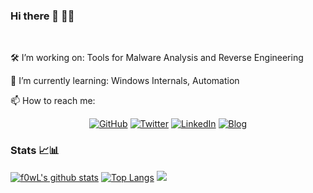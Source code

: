 ### Hi there 👋 👨‍💻 

<!--
**f0wl/f0wl** is a ✨ _special_ ✨ repository because its `README.md` (this file) appears on your GitHub profile.
-->

<br> 

🛠️ I’m working on: Tools for Malware Analysis and Reverse Engineering 

🧰 I’m currently learning:  Windows Internals, Automation

📫 How to reach me: <p align="center">
<a href="https://github.com/f0wl"><img src="https://img.shields.io/github/followers/f0wl.svg?label=GitHub&style=social" alt="GitHub"></a>
<a href="https://twitter.com/f0wlsec"><img src="https://img.shields.io/twitter/follow/f0wlsec?label=Twitter&style=social" alt="Twitter"></a>
<a href="https://www.linkedin.com/in/marius-genheimer"><img src="https://img.shields.io/badge/LinkedIn--_.svg?style=social&logo=linkedin" alt="LinkedIn"></a>
 <a href="https://dissectingmalwa.re"><img src="https://img.shields.io/badge/Blog-dissectingmalwa.re-brightgreen" alt="Blog"></a> 
</p>

### Stats 📈📊

[![f0wL's github stats](https://github-readme-stats.vercel.app/api?username=f0wl&show_icons=true&theme=dark)](https://github.com/anuraghazra/github-readme-stats)
[![Top Langs](https://github-readme-stats.vercel.app/api/top-langs/?username=f0wl&theme=dark&layout=compact)](https://github.com/anuraghazra/github-readme-stats)
<a href="https://github.com/DenverCoder1/github-readme-streak-stats">
  <img src="https://github-readme-streak-stats.herokuapp.com/?user=f0wl&theme=dark" />
</a>
